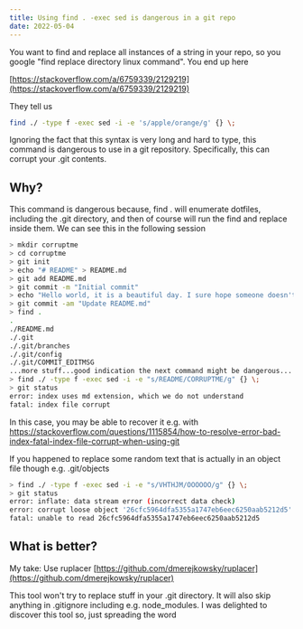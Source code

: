 ```yaml
---
title: Using find . -exec sed is dangerous in a git repo
date: 2022-05-04
---
```


You want to find and replace all instances of a string in your repo, so you
google "find replace directory linux command". You end up here

[https://stackoverflow.com/a/6759339/2129219](https://stackoverflow.com/a/6759339/2129219)

They tell us

```sh
find ./ -type f -exec sed -i -e 's/apple/orange/g' {} \;
```

Ignoring the fact that this syntax is very long and hard to type, this command
is dangerous to use in a git repository. Specifically, this can corrupt your
.git contents.

## Why?

This command is dangerous because, find . will enumerate dotfiles, including
the .git directory, and then of course will run the find and replace inside
them. We can see this in the following session

```sh
> mkdir corruptme
> cd corruptme
> git init
> echo "# README" > README.md
> git add README.md
> git commit -m "Initial commit"
> echo "Hello world, it is a beautiful day. I sure hope someone doesn't corrupt this git repository" >> README.md
> git commit -am "Update README.md"
> find .
.
./README.md
./.git
./.git/branches
./.git/config
./.git/COMMIT_EDITMSG
...more stuff...good indication the next command might be dangerous....
> find ./ -type f -exec sed -i -e "s/README/CORRUPTME/g" {} \;
> git status
error: index uses md extension, which we do not understand
fatal: index file corrupt
```

In this case, you may be able to recover it e.g. with
https://stackoverflow.com/questions/1115854/how-to-resolve-error-bad-index-fatal-index-file-corrupt-when-using-git

If you happened to replace some random text that is actually in an object file though e.g. .git/objects

```sh
> find ./ -type f -exec sed -i -e "s/VHTHJM/OOOOOO/g" {} \;
> git status
error: inflate: data stream error (incorrect data check)
error: corrupt loose object '26cfc5964dfa5355a1747eb6eec6250aab5212d5'
fatal: unable to read 26cfc5964dfa5355a1747eb6eec6250aab5212d5
```

## What is better?

My take: Use ruplacer [https://github.com/dmerejkowsky/ruplacer](https://github.com/dmerejkowsky/ruplacer)

This tool won't try to replace stuff in your .git directory. It will also skip
anything in .gitignore including e.g. node_modules. I was delighted to discover
this tool so, just spreading the word
